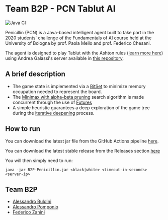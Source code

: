 # Team B2P - PCN Tablut AI

![Java CI](https://github.com/AlessandroPomponio/B2P-Penicilin-Tablut-AI/workflows/Java%20CI/badge.svg?branch=master)

Penicillin (PCN) is a Java-based intelligent agent built to take part in the 2020 students' challenge
of the Fundamentals of AI course held at the University of Bologna by prof. Paola Mello and prof. Federico Chesani. 
 
The agent is designed to play Tablut with the Ashton rules ([learn more here](https://www.heroicage.org/issues/13/ashton.php))
using Andrea Galassi's server available in [this repository](https://github.com/AGalassi/TablutCompetition).

## A brief description

 - The game state is implemented via a [BitSet](https://docs.oracle.com/en/java/javase/14/docs/api/java.base/java/util/BitSet.html)
    to minimize memory occupation needed to represent the board.
 - The [Minimax with alpha-beta pruning](https://en.wikipedia.org/wiki/Alpha%E2%80%93beta_pruning) search algorithm is made concurrent through the use of [Futures](https://docs.oracle.com/en/java/javase/14/docs/api/java.base/java/util/concurrent/Future.html)
 - A simple heuristic guarantees a deep exploration of the game tree during the [iterative deepening](https://en.wikipedia.org/wiki/Iterative_deepening_depth-first_search) process.

## How to run

You can download the latest jar file from the GitHub Actions pipeline [here](https://github.com/AlessandroPomponio/B2P-Penicilin-Tablut-AI/actions?query=workflow%3A%22Java+CI%22).

You can download the latest stable release from the Releases section [here](https://github.com/AlessandroPomponio/B2P-Penicilin-Tablut-AI/releases)

You will then simply need to run:

```
java -jar B2P-Penicillin.jar <black|white> <timeout-in-seconds> <server-ip>
```

## Team B2P

- [Alessandro Buldini](https://github.com/occhialidaleso) 
- [Alessandro Pomponio](https://github.com/AlessandroPomponio)
- [Federico Zanini](https://github.com/federicozanini)
